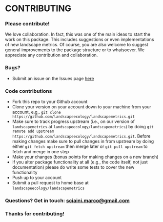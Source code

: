 # CONTRIBUTING #

### Please contribute!

We love collaboration. 
In fact, this was one of the main ideas to start the work on this package. 
This includes suggestions or even implementations of new landscape metrics.
Of course, you are also welcome to suggest general improvements to the package structure or to whatsoever.
We appreciate any contribution and collaboration.

### Bugs?

* Submit an issue on the Issues page [here](https://github.com/landscapeecology/landscapemetrics/issues)

### Code contributions

* Fork this repo to your Github account
* Clone your version on your account down to your machine from your account, e.g,. `git clone https://github.com/landscapeecology/landscapemetrics.git`
* Make sure to track progress upstream (i.e., on our version of `landscapemetrics` at `landscapeecology/landscapemetrics`) by doing `git remote add upstream https://github.com/landscapeecology/landscapemetrics.git`. 
Before making changes make sure to pull changes in from upstream by doing either `git fetch upstream` then merge later or `git pull upstream` to fetch and merge in one step
* Make your changes (bonus points for making changes on a new branch)
* If you alter package functionality at all (e.g., the code itself, not just documentation) please do write some tests to cover the new functionality
* Push up to your account
* Submit a pull request to home base at `landscapeecology/landscapemetrics`

### Questions? Get in touch: [sciaini.marco@gmail.com](mailto:sciaini.marco@gmail.com)

### Thanks for contributing!
